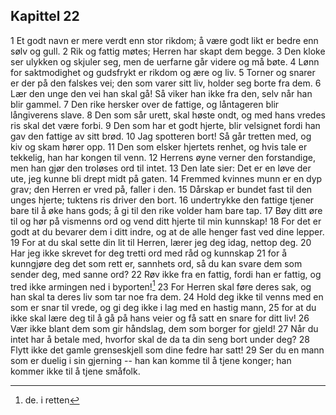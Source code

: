 ## Kapittel 22

1 Et godt navn er mere verdt enn stor rikdom; å være godt likt er bedre enn sølv og gull. 
2 Rik og fattig møtes; Herren har skapt dem begge. 
3 Den kloke ser ulykken og skjuler seg, men de uerfarne går videre og må bøte. 
4 Lønn for saktmodighet og gudsfrykt er rikdom og ære og liv. 
5 Torner og snarer er der på den falskes vei; den som varer sitt liv, holder seg borte fra dem. 
6 Lær den unge den vei han skal gå! Så viker han ikke fra den, selv når han blir gammel. 
7 Den rike hersker over de fattige, og låntageren blir långiverens slave. 
8 Den som sår urett, skal høste ondt, og med hans vredes ris skal det være forbi. 
9 Den som har et godt hjerte, blir velsignet fordi han gav den fattige av sitt brød. 
10 Jag spotteren bort! Så går tretten med, og kiv og skam hører opp. 
11 Den som elsker hjertets renhet, og hvis tale er tekkelig, han har kongen til venn. 
12 Herrens øyne verner den forstandige, men han gjør den troløses ord til intet. 
13 Den late sier: Det er en løve der ute, jeg kunne bli drept midt på gaten. 
14 Fremmed kvinnes munn er en dyp grav; den Herren er vred på, faller i den. 
15 Dårskap er bundet fast til den unges hjerte; tuktens ris driver den bort. 
16 undertrykke den fattige tjener bare til å øke hans gods; å gi til den rike volder ham bare tap. 
17 Bøy ditt øre til og hør på vismenns ord og vend ditt hjerte til min kunnskap! 
18 For det er godt at du bevarer dem i ditt indre, og at de alle henger fast ved dine lepper. 
19 For at du skal sette din lit til Herren, lærer jeg deg idag, nettop deg. 
20 Har jeg ikke skrevet for deg tretti ord med råd og kunnskap 
21 for å kunngjøre deg det som rett er, sannhets ord, så du kan svare dem som sender deg, med sanne ord?
22 Røv ikke fra en fattig, fordi han er fattig, og tred ikke armingen ned i byporten![^1]
23 For Herren skal føre deres sak, og han skal ta deres liv som tar noe fra dem. 
24 Hold deg ikke til venns med en som er snar til vrede, og gi deg ikke i lag med en hastig mann, 
25 for at du ikke skal lære deg til å gå på hans veier og få satt en snare for ditt liv! 
26 Vær ikke blant dem som gir håndslag, dem som borger for gjeld! 
27 Når du intet har å betale med, hvorfor skal de da ta din seng bort under deg? 
28 Flytt ikke det gamle grenseskjell som dine fedre har satt! 
29 Ser du en mann som er duelig i sin gjerning -- han kan komme til å tjene konger; han kommer ikke til å tjene småfolk.

[^1]: de. i retten
